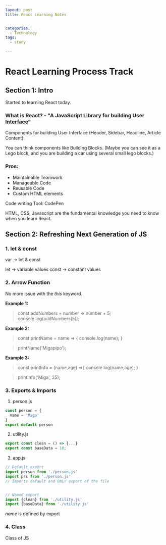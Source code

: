 ```yaml
---
layout: post
title: React Learning Notes


categories:
  - Technology
tags:
  - study

---
```


# React Learning Process Track
## Section 1: Intro 
Started to learning React today. 

### What is React? -  "A JavaScript Library for building User Interface" 

Components for building User Interface (Header, Sidebar, Headline, Article Content). 

You can think components like Building Blocks. (Maybe you can see it as a Lego block, and you are building a car using several small lego blocks.) 

### Pros: 
- Maintainable Teamwork
- Manageable Code
- Reusable Code
- Custom HTML elements

Code writing Tool: CodePen

HTML, CSS, Javascript are the fundamental knowledge you need to know when you learn React. 


## Section 2: Refreshing Next Generation of JS


### 1. let & const
var -> let & const

let -> variable values
const -> constant values

### 2. Arrow Function

No more issue with the *this* keyword.

**Example 1:** 

> const addNumbers = number => number + 5;
> console.log(addNumbers(5));

**Example 2:** 

> const printName = name => {
>  console.log(name);
>}

> printName('Migapipo');

**Example 3:** 

> const printInfo = (name,age) =>{
  console.log(name,age);
}

> printInfo('Miga', 25);

### 3. Exports & Imports

1. person.js
```javascript
const person = {
  name = 'Miga'
}
export default person
```

2. utility.js

```javascript
export const clean = () => {...} 
export const baseData = 10;
```

3. app.js


```javascript
// Default export
import person from './person.js'
import prs from './person.js'
// imports default and ONLY export of the file 


// Named export
import {clean} from './utility.js'
import {baseData} from './utility.js'

```

*name* is defined by export



### 4. Class

Class of JS
